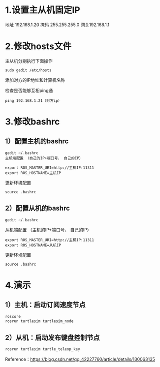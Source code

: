 # 1.设置主从机固定IP

地址 192.168.1.20 掩码 255.255.255.0 网关192.168.1.1

# 2.修改hosts文件

主从机分别执行下面操作

```
sudo gedit /etc/hosts
```

添加对方的IP地址和计算机名称

检查是否能够互相ping通

```
ping 192.168.1.21（对方ip）
```

# 3.修改bashrc

## 1）配置主机的bashrc

```
gedit ~/.bashrc
主机端配置 （自己的IP+端口号， 自己的IP）
```

```
export ROS_MASTER_URI=http://主机IP:11311
export ROS_HOSTNAME=主机IP
```



更新环境配置

```
source .bashrc
```



## 2）配置从机的bashrc

```
gedit ~/.bashrc
```



从机端配置 （主机的IP+端口号， 自己的IP）

```
export ROS_MASTER_URI=http://主机IP:11311
export ROS_HOSTNAME=从机IP
```


更新环境配置

```
source .bashrc
```

# 4.演示

## 1）主机：启动订阅速度节点

```cpp
roscore
rosrun turtlesim turtlesim_node 
```

## 2）从机：启动发布键盘控制节点
```cpp
rosrun turtlesim turtle_teleop_key
```


Reference：https://blog.csdn.net/qq_42227760/article/details/130063135
